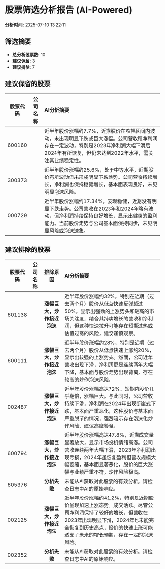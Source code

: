 # 股票筛选分析报告 (AI-Powered)

**分析时间:** 2025-07-10 13:22:11

## 筛选摘要

- **总分析股票数:** 10
- **建议保留:** 3
- **建议排除:** 7

## 建议保留的股票

| 股票代码 | 公司名称 | AI分析摘要 |
|:---:|:---:|:---|
| 600160 |  | 近半年股价涨幅约7.7%，近期股价在窄幅区间内波动，未出现明显下跌或巨大涨幅。公司营收和净利润存在一定波动，特别是2023年净利润大幅下滑后2024年有所恢复，但仍未达到2022年水平，需关注其业绩稳定性。 |
| 300373 |  | 近半年股价涨幅约25.6%，处于中等水平，近期股价有所波动但未形成明显下跌趋势。公司营收持续增长，净利润也保持稳健增长，基本面表现良好，未见明显泡沫风险。 |
| 000729 |  | 近半年股价涨幅约17.34%，表现稳健，近期没有明显下跌走势。公司营收在2023年和2024年略有波动，但净利润持续保持良好增长，显示出健康的盈利能力。当前股价走势与公司基本面保持同步，未见明显风险或泡沫迹象。 |

## 建议排除的股票

| 股票代码 | 公司名称 | 排除原因 | AI分析摘要 |
|:---:|:---:|:---:|:---|
| 601138 |  | **涨幅巨大，炒作接近泡沫** | 近半年股价涨幅约32%，特别在近期（过去两个月）股价从低点快速反弹超过50%，显示出强劲的上涨势头和较高的市场关注度，结合其持续增长的营收和净利润，但这种快速拉升可能存在短期过热或估值过高的风险，建议谨慎观察。 |
| 600111 |  | **涨幅巨大，炒作接近泡沫** | 近半年股价涨幅约28%，特别是近期（过去两个月）股价从低点快速上涨约20%，显示出较强的上涨势头。然而，公司近年营收出现下滑，净利润更是连续两年大幅下降，基本面与股价走势出现背离，存在较高的炒作泡沫风险。 |
| 002487 |  | **涨幅巨大，炒作接近泡沫** | 近半年股价涨幅高达72%，短期内股价几乎翻倍，涨幅巨大。与此同时，公司营收持续下滑，净利润在2024年出现断崖式下跌，基本面严重恶化。这种股价与基本面严重脱节的情况，强烈暗示存在泡沫化炒作风险，建议高度警惕。 |
| 600794 |  | **涨幅巨大，炒作接近泡沫** | 近半年股价涨幅高达47.8%，近期成交量显著放大，显示市场投机情绪高涨。公司营收连续两年大幅下滑，2023年净利润出现亏损，2024年虽恢复盈利但营收规模大幅萎缩，基本面显著恶化，股价的巨大涨幅与业绩严重不符，炒作风险极高。 |
| 605376 |  | **分析失败** | 未能从AI获取对此股票的有效分析。请检查日志中AI的原始响应。 |
| 002125 |  | **涨幅巨大，炒作接近泡沫** | 近半年股价涨幅约41.2%，特别是近期股价呈现加速上涨态势，成交活跃。尽管公司净利润保持了较好的增长，但营收在2023年出现明显下滑，2024年也未能完全恢复到历史高点，股价的快速上涨可能透支了未来的增长预期，存在一定的泡沫风险。 |
| 002352 |  | **分析失败** | 未能从AI获取对此股票的有效分析。请检查日志中AI的原始响应。 |
